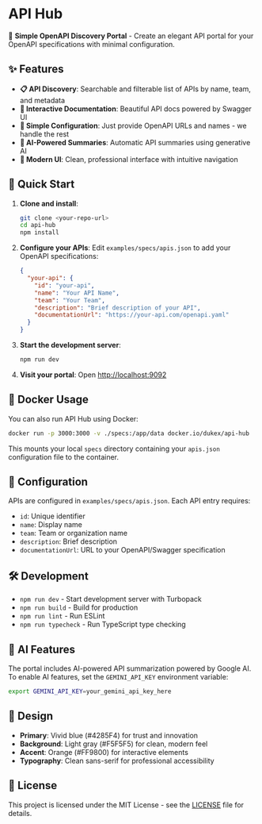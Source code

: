 # API Hub

🚀 **Simple OpenAPI Discovery Portal** - Create an elegant API portal for your OpenAPI specifications with minimal configuration.

## ✨ Features

- **📋 API Discovery**: Searchable and filterable list of APIs by name, team, and metadata
- **📖 Interactive Documentation**: Beautiful API docs powered by Swagger UI
- **🔧 Simple Configuration**: Just provide OpenAPI URLs and names - we handle the rest
- **🤖 AI-Powered Summaries**: Automatic API summaries using generative AI
- **🎨 Modern UI**: Clean, professional interface with intuitive navigation

## 🚀 Quick Start

1. **Clone and install**:
   ```bash
   git clone <your-repo-url>
   cd api-hub
   npm install
   ```

2. **Configure your APIs**:
   Edit `examples/specs/apis.json` to add your OpenAPI specifications:
   ```json
   {
     "your-api": {
       "id": "your-api",
       "name": "Your API Name",
       "team": "Your Team",
       "description": "Brief description of your API",
       "documentationUrl": "https://your-api.com/openapi.yaml"
     }
   }
   ```

3. **Start the development server**:
   ```bash
   npm run dev
   ```

4. **Visit your portal**: Open [http://localhost:9092](http://localhost:9092)

## 🐳 Docker Usage

You can also run API Hub using Docker:

```bash
docker run -p 3000:3000 -v ./specs:/app/data docker.io/dukex/api-hub
```

This mounts your local `specs` directory containing your `apis.json` configuration file to the container.

## 📝 Configuration

APIs are configured in `examples/specs/apis.json`. Each API entry requires:

- `id`: Unique identifier
- `name`: Display name
- `team`: Team or organization name
- `description`: Brief description
- `documentationUrl`: URL to your OpenAPI/Swagger specification

## 🛠️ Development

- `npm run dev` - Start development server with Turbopack
- `npm run build` - Build for production
- `npm run lint` - Run ESLint
- `npm run typecheck` - Run TypeScript type checking

## 🤖 AI Features

The portal includes AI-powered API summarization powered by Google AI. To enable AI features, set the `GEMINI_API_KEY` environment variable:

```bash
export GEMINI_API_KEY=your_gemini_api_key_here
```

## 🎨 Design

- **Primary**: Vivid blue (#4285F4) for trust and innovation
- **Background**: Light gray (#F5F5F5) for clean, modern feel
- **Accent**: Orange (#FF9800) for interactive elements
- **Typography**: Clean sans-serif for professional accessibility

## 📄 License

This project is licensed under the MIT License - see the [LICENSE](LICENSE) file for details.
